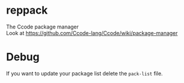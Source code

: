 # reppack
The Ccode package manager  
Look at https://github.com/Ccode-lang/Ccode/wiki/package-manager
# Debug
If you want to update your package list delete the `pack-list` file.
